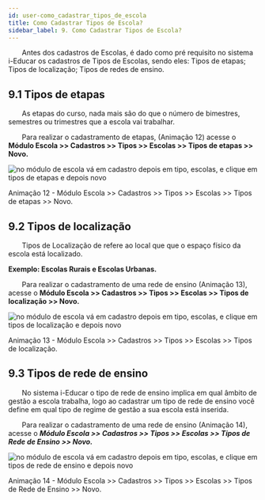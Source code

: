 ```yaml
---
id: user-como_cadastrar_tipos_de_escola
title: Como Cadastrar Tipos de Escola?
sidebar_label: 9. Como Cadastrar Tipos de Escola?
---
```


&nbsp;&nbsp;&nbsp;&nbsp;&nbsp;&nbsp;&nbsp;Antes dos cadastros de Escolas, é dado como pré requisito no sistema i-Educar os cadastros de Tipos de Escolas, sendo eles: Tipos de etapas;  Tipos de localização; Tipos de redes de ensino.

## 9.1 Tipos de etapas

&nbsp;&nbsp;&nbsp;&nbsp;&nbsp;&nbsp;&nbsp;As etapas do curso, nada mais são do que o número de bimestres, semestres ou trimestres que a escola vai trabalhar.

&nbsp;&nbsp;&nbsp;&nbsp;&nbsp;&nbsp;&nbsp;Para realizar o cadastramento de etapas, (Animação 12) acesse o **Módulo Escola >> Cadastros >> Tipos >> Escolas >> Tipos de etapas >> Novo.**

![no módulo de escola vá em cadastro depois em tipo, escolas, e clique em tipos de etapas e depois novo](/img/treinamento_gifs/cadastrar_tipo_de_etapas.gif)

<p class="centerText">Animação 12 - Módulo Escola >> Cadastros >> Tipos >> Escolas >> Tipos de etapas >> Novo.</p>

## 9.2 Tipos de localização

&nbsp;&nbsp;&nbsp;&nbsp;&nbsp;&nbsp;&nbsp;Tipos de Localização de refere ao local que que o espaço físico da escola está localizado. 

**Exemplo: Escolas Rurais e Escolas Urbanas.**

&nbsp;&nbsp;&nbsp;&nbsp;&nbsp;&nbsp;&nbsp;Para realizar o cadastramento de uma rede de ensino (Animação 13), acesse o **Módulo Escola >> Cadastros >> Tipos >> Escolas >> Tipos de localização >> Novo.**

![no módulo de escola vá em cadastro depois em tipo, escolas, e clique em tipos de localização e depois novo](/img/treinamento_gifs/cadastrar_tipos_de_localizacao.gif)

<p class="centerText">Animação 13 - Módulo Escola >> Cadastros >> Tipos >> Escolas >> Tipos de localização.</p>

## 9.3 Tipos de rede de ensino

&nbsp;&nbsp;&nbsp;&nbsp;&nbsp;&nbsp;&nbsp;No sistema i-Educar o tipo de rede de ensino implica em qual âmbito de gestão a escola trabalha, logo ao cadastrar um tipo de rede de ensino você define em qual tipo de regime de gestão a sua escola está inserida.

&nbsp;&nbsp;&nbsp;&nbsp;&nbsp;&nbsp;&nbsp;Para realizar o cadastramento de uma rede de ensino (Animação 14), acesse o ***Módulo Escola >> Cadastros >> Tipos >> Escolas >> Tipos de Rede de Ensino >> Novo.***

![no módulo de escola vá em cadastro depois em tipo, escolas, e clique em tipos de rede de ensino e depois novo](/img/treinamento_gifs/cadastrar_tipos_de_rede_de_ensino.gif)

<p class="centerText">Animação 14 - Módulo Escola >> Cadastros >> Tipos >> Escolas >> Tipos de Rede de Ensino >> Novo.</p>